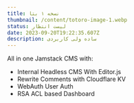 ```yaml
---
title: نسخه ۱ بتا
thumbnail: /content/totoro-image-1.webp
status: لیست انتظار
date: 2023-09-20T19:22:35.607Z
description: ساده ولی کاربردی
---
```


<div class="ltr">

All in one Jamstack CMS with:

- Internal Headless CMS With Editor.js
- Rewrite Comments with Cloudflare KV
- WebAuth User Auth
- RSA ACL based Dashboard

</div>
